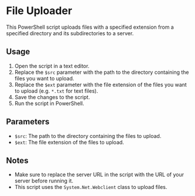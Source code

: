 # File Uploader

This PowerShell script uploads files with a specified extension from a specified directory and its subdirectories to a server.

## Usage

1. Open the script in a text editor.
2. Replace the `$src` parameter with the path to the directory containing the files you want to upload.
3. Replace the `$ext` parameter with the file extension of the files you want to upload (e.g. `*.txt` for text files).
4. Save the changes to the script.
5. Run the script in PowerShell.

## Parameters

- `$src`: The path to the directory containing the files to upload.
- `$ext`: The file extension of the files to upload.

## Notes

- Make sure to replace the server URL in the script with the URL of your server before running it.
- This script uses the `System.Net.Webclient` class to upload files.
